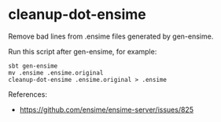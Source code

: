 # cleanup-dot-ensime

Remove bad lines from .ensime files generated by gen-ensime.

Run this script after gen-ensime, for example:

    sbt gen-ensime
    mv .ensime .ensime.original
    cleanup-dot-ensime .ensime.original > .ensime

References:
 * https://github.com/ensime/ensime-server/issues/825
